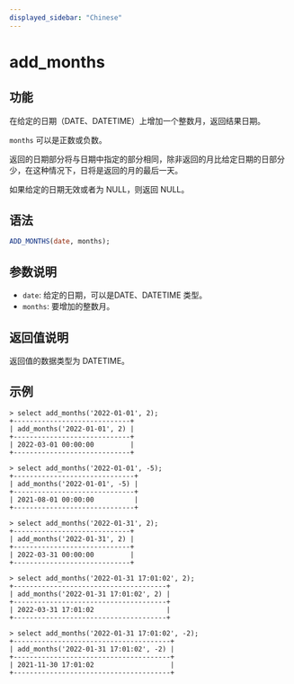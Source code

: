 ```yaml
---
displayed_sidebar: "Chinese"
---
```


# add_months

## 功能

在给定的日期（DATE、DATETIME）上增加一个整数月，返回结果日期。

`months` 可以是正数或负数。

返回的日期部分将与日期中指定的部分相同，除非返回的月比给定日期的日部分少，在这种情况下，日将是返回的月的最后一天。

如果给定的日期无效或者为 NULL，则返回 NULL。

## 语法

```SQL
ADD_MONTHS(date, months);
```

## 参数说明

- `date`: 给定的日期，可以是DATE、DATETIME 类型。
- `months`: 要增加的整数月。

## 返回值说明

返回值的数据类型为 DATETIME。

## 示例

```Plain Text
> select add_months('2022-01-01', 2);
+-----------------------------+
| add_months('2022-01-01', 2) |
+-----------------------------+
| 2022-03-01 00:00:00         |
+-----------------------------+

> select add_months('2022-01-01', -5);
+------------------------------+
| add_months('2022-01-01', -5) |
+------------------------------+
| 2021-08-01 00:00:00          |
+------------------------------+

> select add_months('2022-01-31', 2);
+-----------------------------+
| add_months('2022-01-31', 2) |
+-----------------------------+
| 2022-03-31 00:00:00         |
+-----------------------------+

> select add_months('2022-01-31 17:01:02', 2);
+--------------------------------------+
| add_months('2022-01-31 17:01:02', 2) |
+--------------------------------------+
| 2022-03-31 17:01:02                  |
+--------------------------------------+

> select add_months('2022-01-31 17:01:02', -2);
+---------------------------------------+
| add_months('2022-01-31 17:01:02', -2) |
+---------------------------------------+
| 2021-11-30 17:01:02                   |
+---------------------------------------+
```
